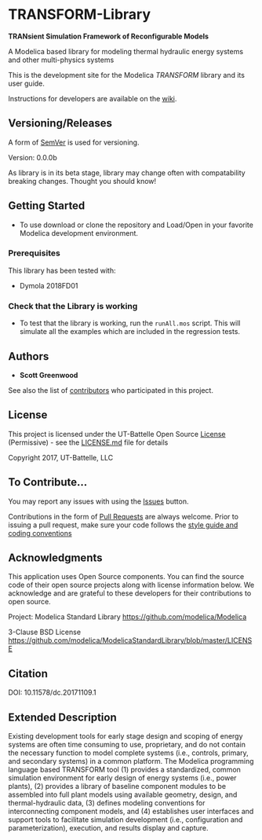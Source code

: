 # TRANSFORM-Library
__TRANsient Simulation Framework of Reconfigurable Models__


A Modelica based library for modeling thermal hydraulic energy systems and other multi-physics systems



This is the development site for the Modelica _TRANSFORM_ library and its user guide.

Instructions for developers are available on the [wiki](https://github.com/ORNL-Modelica/TRANSFORM-Library/wiki).

## Versioning/Releases

A form of [SemVer](http://semver.org/) is used for versioning.

Version: 0.0.0b

As library is in its beta stage, library may change often with compatability breaking changes. Thought you should know!

## Getting Started

- To use download or clone the repository and Load/Open in your favorite Modelica development environment.

### Prerequisites

This library has been tested with:

- Dymola 2018FD01

### Check that the Library is working

- To test that the library is working, run the `runAll.mos` script. This will simulate all the examples which are included in the regression tests.


## Authors

* **Scott Greenwood**

See also the list of [contributors](https://github.com/ORNL-Modelica/TRANSFORM-Library/contributors) who participated in this project.

## License

This project is licensed under the UT-Battelle Open Source [License](LICENSE.md) (Permissive) - see the [LICENSE.md](LICENSE.md) file for details

Copyright 2017, UT-Battelle, LLC

## To Contribute...
You may report any issues with using the [Issues](https://github.com/ORNL-Modelica/TRANSFORM-Library/issues) button.

Contributions in the form of [Pull Requests](https://github.com/ORNL-Modelica/TRANSFORM-Library/pulls) are always welcome.
Prior to issuing a pull request, make sure your code follows the [style guide and coding conventions]()

## Acknowledgments
This application uses Open Source components. You can find the source code of their open source projects along with license information below. We acknowledge and are grateful to these developers for their contributions to open source.

Project: Modelica Standard Library https://github.com/modelica/Modelica

3-Clause BSD License https://github.com/modelica/ModelicaStandardLibrary/blob/master/LICENSE

## Citation
DOI: 10.11578/dc.20171109.1 

## Extended Description

Existing development tools for early stage design and scoping of energy systems are often time consuming to use, proprietary, and do not contain the necessary function to model complete systems (i.e., controls, primary, and secondary systems) in a common platform. The Modelica programming language based TRANSFORM tool (1) provides a standardized, common simulation environment for early design of energy systems (i.e., power plants), (2) provides a library of baseline component modules to be assembled into full plant models using available geometry, design, and thermal-hydraulic data, (3) defines modeling conventions for interconnecting component models, and (4) establishes user interfaces and support tools to facilitate simulation development (i.e., configuration and parameterization), execution, and results display and capture.
